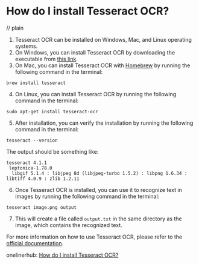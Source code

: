 # How do I install Tesseract OCR?
// plain

1. Tesseract OCR can be installed on Windows, Mac, and Linux operating systems.
2. On Windows, you can install Tesseract OCR by downloading the executable from [this link](https://github.com/UB-Mannheim/tesseract/wiki).
3. On Mac, you can install Tesseract OCR with [Homebrew](https://brew.sh/) by running the following command in the terminal:
```
brew install tesseract
```
4. On Linux, you can install Tesseract OCR by running the following command in the terminal:
```
sudo apt-get install tesseract-ocr
```
5. After installation, you can verify the installation by running the following command in the terminal:
```
tesseract --version
```
The output should be something like:
```
tesseract 4.1.1
 leptonica-1.78.0
  libgif 5.1.4 : libjpeg 8d (libjpeg-turbo 1.5.2) : libpng 1.6.34 : libtiff 4.0.9 : zlib 1.2.11
```
6. Once Tesseract OCR is installed, you can use it to recognize text in images by running the following command in the terminal:
```
tesseract image.png output
```
7. This will create a file called `output.txt` in the same directory as the image, which contains the recognized text.

For more information on how to use Tesseract OCR, please refer to the [official documentation](https://tesseract-ocr.github.io/tessdoc/Home.html).

onelinerhub: [How do I install Tesseract OCR?](https://onelinerhub.com/tesseract-ocr/how-do-i-install-tesseract-ocr-1687138994)